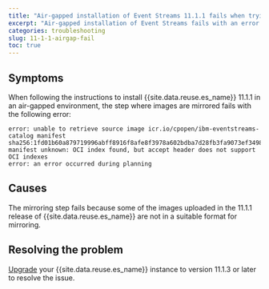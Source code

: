 ```yaml
---
title: "Air-gapped installation of Event Streams 11.1.1 fails when trying to mirror the catalog"
excerpt: "Air-gapped installation of Event Streams fails with an error when trying to mirror the catalog."
categories: troubleshooting
slug: 11-1-1-airgap-fail
toc: true
---
```


## Symptoms

When following the instructions to install {{site.data.reuse.es_name}} 11.1.1 in an air-gapped environment, the step where images are mirrored fails with the following error:
```
error: unable to retrieve source image icr.io/cpopen/ibm-eventstreams-catalog manifest sha256:1fd01b60a879719996abff8916f8afe8f3978a602bdba7d28fb3fa9073ef3498: manifest unknown: OCI index found, but accept header does not support OCI indexes
error: an error occurred during planning
```

## Causes

The mirroring step fails because some of the images uploaded in the 11.1.1 release of {{site.data.reuse.es_name}} are not in a suitable format for mirroring.

## Resolving the problem

[Upgrade](../../installing/upgrading/) your {{site.data.reuse.es_name}} instance to version 11.1.3 or later to resolve the issue.
